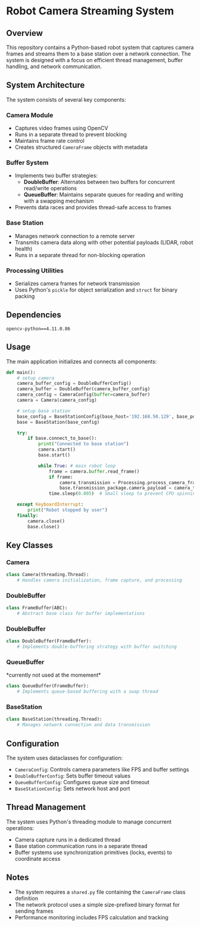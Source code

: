 # Robot Camera Streaming System

## Overview

This repository contains a Python-based robot system that captures camera frames and streams them to a base station over a network connection. The system is designed with a focus on efficient thread management, buffer handling, and network communication.

## System Architecture

The system consists of several key components:

### Camera Module

- Captures video frames using OpenCV
- Runs in a separate thread to prevent blocking
- Maintains frame rate control
- Creates structured `CameraFrame` objects with metadata

### Buffer System

- Implements two buffer strategies:
  - **DoubleBuffer**: Alternates between two buffers for concurrent read/write operations
  - **QueueBuffer**: Maintains separate queues for reading and writing with a swapping mechanism
- Prevents data races and provides thread-safe access to frames

### Base Station

- Manages network connection to a remote server
- Transmits camera data along with other potential payloads (LIDAR, robot health)
- Runs in a separate thread for non-blocking operation

### Processing Utilities

- Serializes camera frames for network transmission
- Uses Python's `pickle` for object serialization and `struct` for binary packing

## Dependencies

```
opencv-python==4.11.0.86
```

## Usage

The main application initializes and connects all components:

```python
def main():
    # setup camera
    camera_buffer_config = DoubleBufferConfig()
    camera_buffer = DoubleBuffer(camera_buffer_config)
    camera_config = CameraConfig(buffer=camera_buffer)
    camera = Camera(camera_config)

    # setup base station
    base_config = BaseStationConfig(base_host='192.168.50.129', base_port=2025)
    base = BaseStation(base_config)

    try:
        if base.connect_to_base():
            print("Connected to base station")
            camera.start()
            base.start()

            while True: # main robot loop
                frame = camera.buffer.read_frame()
                if frame:
                    camera_transmission = Processing.process_camera_frame(frame)
                    base.transmission_package.camera_payload = camera_transmission
                time.sleep(0.005)  # Small sleep to prevent CPU spinning

    except KeyboardInterrupt:
        print("Robot stopped by user")
    finally:
        camera.close()
        base.close()
```

## Key Classes

### Camera

```python
class Camera(threading.Thread):
    # Handles camera initialization, frame capture, and processing
```

### DoubleBuffer

```python
class FrameBuffer(ABC):
    # Abstract base class for buffer implementations
```

### DoubleBuffer

```python
class DoubleBuffer(FrameBuffer):
    # Implements double-buffering strategy with buffer switching
```

### QueueBuffer

\*currently not used at the momement\*

```python
class QueueBuffer(FrameBuffer):
    # Implements queue-based buffering with a swap thread
```

### BaseStation

```python
class BaseStation(threading.Thread):
    # Manages network connection and data transmission
```

## Configuration

The system uses dataclasses for configuration:

- `CameraConfig`: Controls camera parameters like FPS and buffer settings
- `DoubleBufferConfig`: Sets buffer timeout values
- `QueueBufferConfig`: Configures queue size and timeout
- `BaseStationConfig`: Sets network host and port

## Thread Management

The system uses Python's threading module to manage concurrent operations:

- Camera capture runs in a dedicated thread
- Base station communication runs in a separate thread
- Buffer systems use synchronization primitives (locks, events) to coordinate access

## Notes

- The system requires a `shared.py` file containing the `CameraFrame` class definition
- The network protocol uses a simple size-prefixed binary format for sending frames
- Performance monitoring includes FPS calculation and tracking
